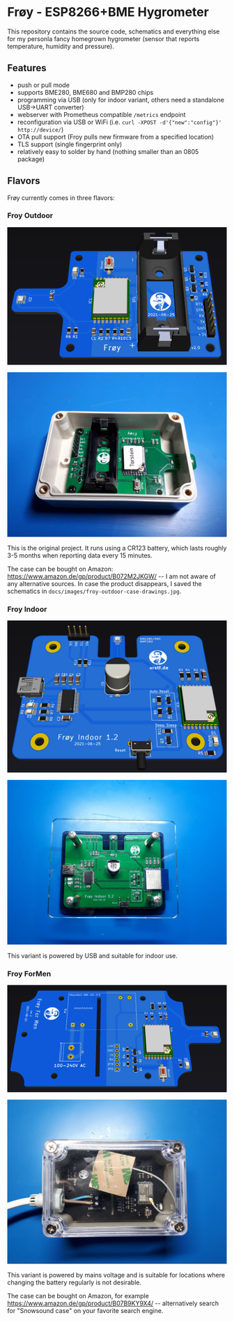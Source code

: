 # Frøy - ESP8266+BME Hygrometer

This repository contains the source code, schematics and everything else for my
personla fancy homegrown hygrometer (sensor that reports temperature, humidity and
pressure).

## Features

* push or pull mode
* supports BME280, BME680 and BMP280 chips
* programming via USB (only for indoor variant, others need a standalone USB->UART converter)
* webserver with Prometheus compatible `/metrics` endpoint
* reconfiguration via USB or WiFi (i.e. `curl -XPOST -d'{"new":"config"}' http://device/`)
* OTA pull support (Froy pulls new firmware from a specified location)
* TLS support (single fingerprint only)
* relatively easy to solder by hand (nothing smaller than an 0805 package)

## Flavors

Frøy currently comes in three flavors:

### Froy Outdoor

![](https://raw.githubusercontent.com/xrstf/froy/master/docs/images/froy-outdoor-pcb.png)

![](https://raw.githubusercontent.com/xrstf/froy/master/docs/images/froy-outdoor-inside.jpg)

This is the original project. It runs using a CR123 battery, which lasts roughly 3-5
months when reporting data every 15 minutes.

The case can be bought on Amazon: https://www.amazon.de/gp/product/B072M2JKGW/ -- I am not
aware of any alternative sources. In case the product disappears, I saved the schematics
in `docs/images/froy-outdoor-case-drawings.jpg`.

### Froy Indoor

![](https://raw.githubusercontent.com/xrstf/froy/master/docs/images/froy-indoor-pcb.png)

![](https://raw.githubusercontent.com/xrstf/froy/master/docs/images/froy-indoor.jpg)

This variant is powered by USB and suitable for indoor use.

### Froy ForMen

![](https://raw.githubusercontent.com/xrstf/froy/master/docs/images/froy-formen-pcb.png)

![](https://raw.githubusercontent.com/xrstf/froy/master/docs/images/froy-formen-top.jpg)

This variant is powered by mains voltage and is suitable for locations where changing
the battery regularly is not desirable.

The case can be bought on Amazon, for example https://www.amazon.de/gp/product/B07B9KY9X4/ --
alternatively search for "Snowsound case" on your favorite search engine.
